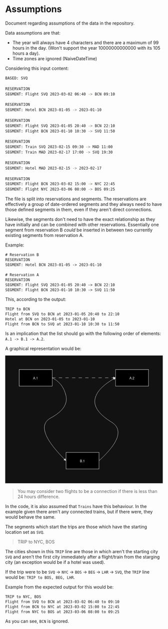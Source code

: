 # Assumptions

Document regarding assumptions of the data in the repository.

Data assumptions are that:

* The year will always have 4 characters and there are a maximum of 99 hours in the day. (Won't support the year 10000000000000 with its 105 hours a day).
* Time zones are ignored (NaiveDateTime)

Considering this input content:

```bash
BASED: SVQ

RESERVATION
SEGMENT: Flight SVQ 2023-03-02 06:40 -> BCN 09:10

RESERVATION
SEGMENT: Hotel BCN 2023-01-05 -> 2023-01-10

RESERVATION
SEGMENT: Flight SVQ 2023-01-05 20:40 -> BCN 22:10
SEGMENT: Flight BCN 2023-01-10 10:30 -> SVQ 11:50

RESERVATION
SEGMENT: Train SVQ 2023-02-15 09:30 -> MAD 11:00
SEGMENT: Train MAD 2023-02-17 17:00 -> SVQ 19:30

RESERVATION
SEGMENT: Hotel MAD 2023-02-15 -> 2023-02-17

RESERVATION
SEGMENT: Flight BCN 2023-03-02 15:00 -> NYC 22:45
SEGMENT: Flight NYC 2023-03-06 08:00 -> BOS 09:25
```

The file is split into reservations and segments. The reservations are effectively a group of date-ordered segments and they always need to have those defined segments in them, even if they aren't direct connections.

Likewise, the segments don't need to have the exact relationship as they have initially and can be combined with other reservations. Essentially one segment from reservation B *could* be inserted in between two currently existing segments from reservation A.

Example:

```
# Reservation B
RESERVATION
SEGMENT: Hotel BCN 2023-01-05 -> 2023-01-10

# Reservation A
RESERVATION
SEGMENT: Flight SVQ 2023-01-05 20:40 -> BCN 22:10
SEGMENT: Flight BCN 2023-01-10 10:30 -> SVQ 11:50
```

This, according to the output:

```
TRIP to BCN
Flight from SVQ to BCN at 2023-01-05 20:40 to 22:10
Hotel at BCN on 2023-01-05 to 2023-01-10
Flight from BCN to SVQ at 2023-01-10 10:30 to 11:50
```

Is an implication that the list should go with the following order of elements: `A.1 -> B.1 -> A.2`.

A graphical representation would be:

![node_implication.png](./github_assets/node_implication.png)

> You may consider two flights to be a connection if there is less than 24 hours difference.

In the code, it is also assumed that `Trains` have this behaviour. In the example given there aren't any connected trains, but if there were, they would behave the same.

The segments which start the trips are those which have the starting location set as `SVQ`.

> TRIP to NYC, BOS

The cities shown in this `TRIP` line are those in which aren't the starting city `SVQ` and aren't the first city immediately after a flight/train from the starging city (an exception would be if a hotel was used).

If the trip were to be `SVQ` -> `NYC` -> `BOS` -> `BEG` -> `LHR` -> `SVQ`, the `TRIP` line would be: `TRIP to BOS, BEG, LHR`.

Example from the expected output for this would be:

```
TRIP to NYC, BOS
Flight from SVQ to BCN at 2023-03-02 06:40 to 09:10
Flight from BCN to NYC at 2023-03-02 15:00 to 22:45
Flight from NYC to BOS at 2023-03-06 08:00 to 09:25
```

As you can see, `BCN` is ignored. 
